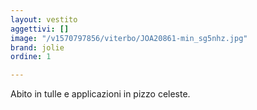 ```yaml
---
layout: vestito
aggettivi: []
image: "/v1570797856/viterbo/JOA20861-min_sg5nhz.jpg"
brand: jolie
ordine: 1

---
```

Abito in tulle e applicazioni in pizzo celeste.